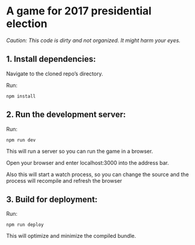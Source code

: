 # A game for 2017 presidential election

*Caution: This code is dirty and not organized. It might harm your eyes.*

## 1. Install dependencies:

Navigate to the cloned repo’s directory.

Run:

```npm install```

## 2. Run the development server:

Run:

```npm run dev```

This will run a server so you can run the game in a browser.

Open your browser and enter localhost:3000 into the address bar.

Also this will start a watch process, so you can change the source and the process will recompile and refresh the browser


## 3. Build for deployment:

Run:

```npm run deploy```

This will optimize and minimize the compiled bundle.
